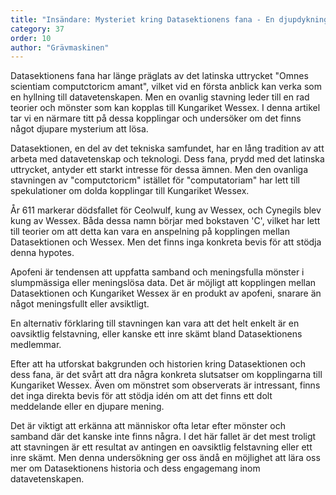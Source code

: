 ```yaml
---
title: "Insändare: Mysteriet kring Datasektionens fana - En djupdykning i historien och kopplingar till Kungariket Wessex"
category: 37
order: 10
author: "Grävmaskinen"
---
```

Datasektionens fana har länge präglats av det latinska uttrycket "Omnes scientiam computctoricm amant", vilket vid en första anblick kan verka som en hyllning till datavetenskapen. Men en ovanlig stavning leder till en rad teorier och mönster som kan kopplas till Kungariket Wessex. I denna artikel tar vi en närmare titt på dessa kopplingar och undersöker om det finns något djupare mysterium att lösa.

Datasektionen, en del av det tekniska samfundet, har en lång tradition av att arbeta med datavetenskap och teknologi. Dess fana, prydd med det latinska uttrycket, antyder ett starkt intresse för dessa ämnen. Men den ovanliga stavningen av "computctoricm" istället för "computatoriam" har lett till spekulationer om dolda kopplingar till Kungariket Wessex.

År 611 markerar dödsfallet för Ceolwulf, kung av Wessex, och Cynegils blev kung av Wessex. Båda dessa namn börjar med bokstaven 'C', vilket har lett till teorier om att detta kan vara en anspelning på kopplingen mellan Datasektionen och Wessex. Men det finns inga konkreta bevis för att stödja denna hypotes.

Apofeni är tendensen att uppfatta samband och meningsfulla mönster i slumpmässiga eller meningslösa data. Det är möjligt att kopplingen mellan Datasektionen och Kungariket Wessex är en produkt av apofeni, snarare än något meningsfullt eller avsiktligt.

En alternativ förklaring till stavningen kan vara att det helt enkelt är en oavsiktlig felstavning, eller kanske ett inre skämt bland Datasektionens medlemmar.

Efter att ha utforskat bakgrunden och historien kring Datasektionen och dess fana, är det svårt att dra några konkreta slutsatser om kopplingarna till Kungariket Wessex. Även om mönstret som observerats är intressant, finns det inga direkta bevis för att stödja idén om att det finns ett dolt meddelande eller en djupare mening.

Det är viktigt att erkänna att människor ofta letar efter mönster och samband där det kanske inte finns några. I det här fallet är det mest troligt att stavningen är ett resultat av antingen en oavsiktlig felstavning eller ett inre skämt. Men denna undersökning ger oss ändå en möjlighet att lära oss mer om Datasektionens historia och dess engagemang inom datavetenskapen.
